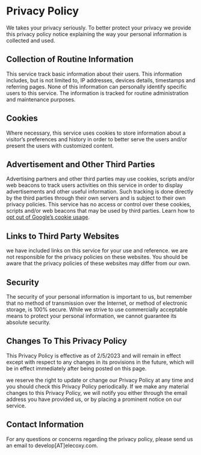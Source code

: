# Privacy Policy

We takes your privacy seriously. To better protect your privacy we provide this privacy policy notice explaining the way your personal information is collected and used.


## Collection of Routine Information

This service track basic information about their users. This information includes, but is not limited to, IP addresses, devices details, timestamps and referring pages. None of this information can personally identify specific users to this service. The information is tracked for routine administration and maintenance purposes.


## Cookies

Where necessary, this service uses cookies to store information about a visitor’s preferences and history in order to better serve the users and/or present the users with customized content.


## Advertisement and Other Third Parties

Advertising partners and other third parties may use cookies, scripts and/or web beacons to track users activities on this service in order to display advertisements and other useful information. Such tracking is done directly by the third parties through their own servers and is subject to their own privacy policies. This service has no access or control over these cookies, scripts and/or web beacons that may be used by third parties. Learn how to [opt out of Google’s cookie usage](http://www.google.com/privacy_ads.html).


## Links to Third Party Websites

we have included links on this service for your use and reference. we are not responsible for the privacy policies on these websites. You should be aware that the privacy policies of these websites may differ from our own.


## Security

The security of your personal information is important to us, but remember that no method of transmission over the Internet, or method of electronic storage, is 100% secure. While we strive to use commercially acceptable means to protect your personal information, we cannot guarantee its absolute security.


## Changes To This Privacy Policy

This Privacy Policy is effective as of 2/5/2023 and will remain in effect except with respect to any changes in its provisions in the future, which will be in effect immediately after being posted on this page.

we reserve the right to update or change our Privacy Policy at any time and you should check this Privacy Policy periodically. If we make any material changes to this Privacy Policy, we will notify you either through the email address you have provided us, or by placing a prominent notice on our service.


## Contact Information

For any questions or concerns regarding the privacy policy, please send us an email to develop[AT]elecoxy.com.